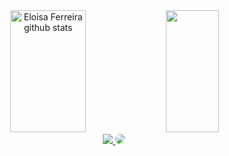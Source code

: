 


<div align="center">  
  <img width="49%" height="195px" src="https://github-readme-stats.vercel.app/api?username=eloisaferreiras&show_icons=true&count_private=true&hide_border=true&title_color=1E90FF&icon_color=ADD8E6&text_color=ADD8E6&bg_color=0d1117" alt="Eloisa Ferreira github stats" /> 
  <img width="41%" height="195px" src="https://github-readme-stats.vercel.app/api/top-langs/?username=eloisaferreiras&layout=compact&hide_border=true&title_color=1E90FF&text_color=ADD8E6&bg_color=0d1117" />
</div>

<div align="center"> 
<a href="https://www.instagram.com/bitcode.elloy/" target="_blank"><img src="https://img.shields.io/badge/-Instagram-%23E4405F?style=for-the-badge&logo=instagram&logoColor=white"</a>
<a href="https://www.linkedin.com/in/eloisa-souza-7bb9401a1/" target="_blank"><img src="https://img.shields.io/badge/-LinkedIn-%230077B5?style=for-the-badge&logo=linkedin&logoColor=white" style="border-radius: 30px" target="_blank"></a> 
 </div>
 

